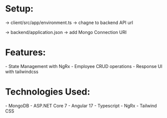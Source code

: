 <h1>Setup:</h1>
-> client/src/app/environment.ts -> chagne to backend API url

-> backend/application.json -> add Mongo Connection URI

<h1>Features:</h1>
- State Management with  NgRx - Employee CRUD operations - Response UI with tailwindcss  
<h1>Technologies Used:</h1>
- MongoDB - ASP.NET Core 7 - Angular 17 - Typescript - NgRx - Tailwind CSS
